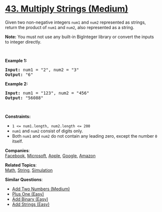 # [43. Multiply Strings (Medium)](https://leetcode.com/problems/multiply-strings/)

<p>Given two non-negative integers <code>num1</code> and <code>num2</code> represented as strings, return the product of <code>num1</code> and <code>num2</code>, also represented as a string.</p>

<p><strong>Note:</strong>&nbsp;You must not use any built-in BigInteger library or convert the inputs to integer directly.</p>

<p>&nbsp;</p>
<p><strong>Example 1:</strong></p>
<pre><strong>Input:</strong> num1 = "2", num2 = "3"
<strong>Output:</strong> "6"
</pre><p><strong>Example 2:</strong></p>
<pre><strong>Input:</strong> num1 = "123", num2 = "456"
<strong>Output:</strong> "56088"
</pre>
<p>&nbsp;</p>
<p><strong>Constraints:</strong></p>

<ul>
	<li><code>1 &lt;= num1.length, num2.length &lt;= 200</code></li>
	<li><code>num1</code> and <code>num2</code> consist of digits only.</li>
	<li>Both <code>num1</code> and <code>num2</code>&nbsp;do not contain any leading zero, except the number <code>0</code> itself.</li>
</ul>

**Companies**:  
[Facebook](https://leetcode.com/company/facebook), [Microsoft](https://leetcode.com/company/microsoft), [Apple](https://leetcode.com/company/apple), [Google](https://leetcode.com/company/google), [Amazon](https://leetcode.com/company/amazon)

**Related Topics**:  
[Math](https://leetcode.com/tag/math/), [String](https://leetcode.com/tag/string/), [Simulation](https://leetcode.com/tag/simulation/)

**Similar Questions**:

- [Add Two Numbers (Medium)](https://leetcode.com/problems/add-two-numbers/)
- [Plus One (Easy)](https://leetcode.com/problems/plus-one/)
- [Add Binary (Easy)](https://leetcode.com/problems/add-binary/)
- [Add Strings (Easy)](https://leetcode.com/problems/add-strings/)

